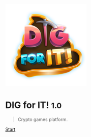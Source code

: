 <!-- _coverpage.md -->

![logo](_media/logo.png)

# DIG for IT! <small>1.0</small>

> Crypto games platform.

[Start](#start)